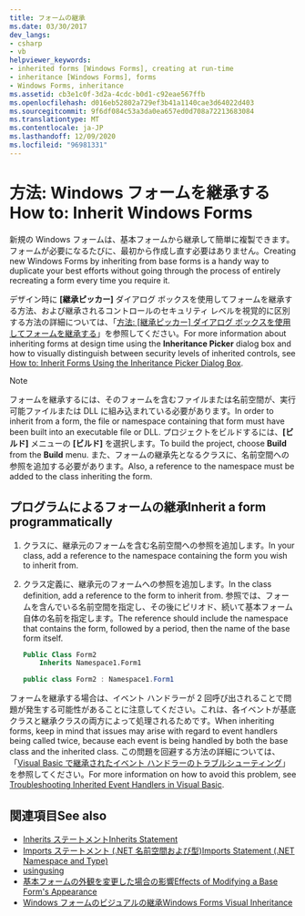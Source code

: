 ```yaml
---
title: フォームの継承
ms.date: 03/30/2017
dev_langs:
- csharp
- vb
helpviewer_keywords:
- inherited forms [Windows Forms], creating at run-time
- inheritance [Windows Forms], forms
- Windows Forms, inheritance
ms.assetid: cb3e1c0f-3d2a-4cdc-b0d1-c92eae567ffb
ms.openlocfilehash: d016eb52802a729ef3b41a1140cae3d64022d403
ms.sourcegitcommit: 9f6df084c53a3da0ea657ed0d708a72213683084
ms.translationtype: MT
ms.contentlocale: ja-JP
ms.lasthandoff: 12/09/2020
ms.locfileid: "96981331"
---
```

# <a name="how-to-inherit-windows-forms"></a><span data-ttu-id="b1cc2-102">方法: Windows フォームを継承する</span><span class="sxs-lookup"><span data-stu-id="b1cc2-102">How to: Inherit Windows Forms</span></span>

<span data-ttu-id="b1cc2-103">新規の Windows フォームは、基本フォームから継承して簡単に複製できます。フォームが必要になるたびに、最初から作成し直す必要はありません。</span><span class="sxs-lookup"><span data-stu-id="b1cc2-103">Creating new Windows Forms by inheriting from base forms is a handy way to duplicate your best efforts without going through the process of entirely recreating a form every time you require it.</span></span>

<span data-ttu-id="b1cc2-104">デザイン時に **[継承ピッカー]** ダイアログ ボックスを使用してフォームを継承する方法、および継承されるコントロールのセキュリティ レベルを視覚的に区別する方法の詳細については、「[方法: [継承ピッカー] ダイアログ ボックスを使用してフォームを継承する](how-to-inherit-forms-using-the-inheritance-picker-dialog-box.md)」を参照してください。</span><span class="sxs-lookup"><span data-stu-id="b1cc2-104">For more information about inheriting forms at design time using the **Inheritance Picker** dialog box and how to visually distinguish between security levels of inherited controls, see [How to: Inherit Forms Using the Inheritance Picker Dialog Box](how-to-inherit-forms-using-the-inheritance-picker-dialog-box.md).</span></span>

> [!NOTE]
> <span data-ttu-id="b1cc2-105">フォームを継承するには、そのフォームを含むファイルまたは名前空間が、実行可能ファイルまたは DLL に組み込まれている必要があります。</span><span class="sxs-lookup"><span data-stu-id="b1cc2-105">In order to inherit from a form, the file or namespace containing that form must have been built into an executable file or DLL.</span></span> <span data-ttu-id="b1cc2-106">プロジェクトをビルドするには、**[ビルド]** メニューの **[ビルド]** を選択します。</span><span class="sxs-lookup"><span data-stu-id="b1cc2-106">To build the project, choose **Build** from the **Build** menu.</span></span> <span data-ttu-id="b1cc2-107">また、フォームの継承先となるクラスに、名前空間への参照を追加する必要があります。</span><span class="sxs-lookup"><span data-stu-id="b1cc2-107">Also, a reference to the namespace must be added to the class inheriting the form.</span></span>

## <a name="inherit-a-form-programmatically"></a><span data-ttu-id="b1cc2-108">プログラムによるフォームの継承</span><span class="sxs-lookup"><span data-stu-id="b1cc2-108">Inherit a form programmatically</span></span>

1. <span data-ttu-id="b1cc2-109">クラスに、継承元のフォームを含む名前空間への参照を追加します。</span><span class="sxs-lookup"><span data-stu-id="b1cc2-109">In your class, add a reference to the namespace containing the form you wish to inherit from.</span></span>

2. <span data-ttu-id="b1cc2-110">クラス定義に、継承元のフォームへの参照を追加します。</span><span class="sxs-lookup"><span data-stu-id="b1cc2-110">In the class definition, add a reference to the form to inherit from.</span></span> <span data-ttu-id="b1cc2-111">参照では、フォームを含んでいる名前空間を指定し、その後にピリオド、続いて基本フォーム自体の名前を指定します。</span><span class="sxs-lookup"><span data-stu-id="b1cc2-111">The reference should include the namespace that contains the form, followed by a period, then the name of the base form itself.</span></span>

    ```vb
    Public Class Form2
        Inherits Namespace1.Form1
    ```

    ```csharp
    public class Form2 : Namespace1.Form1
    ```

 <span data-ttu-id="b1cc2-112">フォームを継承する場合は、イベント ハンドラーが 2 回呼び出されることで問題が発生する可能性があることに注意してください。これは、各イベントが基底クラスと継承クラスの両方によって処理されるためです。</span><span class="sxs-lookup"><span data-stu-id="b1cc2-112">When inheriting forms, keep in mind that issues may arise with regard to event handlers being called twice, because each event is being handled by both the base class and the inherited class.</span></span> <span data-ttu-id="b1cc2-113">この問題を回避する方法の詳細については、「[Visual Basic で継承されたイベント ハンドラーのトラブルシューティング](/dotnet/visual-basic/programming-guide/language-features/events/troubleshooting-inherited-event-handlers)」を参照してください。</span><span class="sxs-lookup"><span data-stu-id="b1cc2-113">For more information on how to avoid this problem, see [Troubleshooting Inherited Event Handlers in Visual Basic](/dotnet/visual-basic/programming-guide/language-features/events/troubleshooting-inherited-event-handlers).</span></span>

## <a name="see-also"></a><span data-ttu-id="b1cc2-114">関連項目</span><span class="sxs-lookup"><span data-stu-id="b1cc2-114">See also</span></span>

- [<span data-ttu-id="b1cc2-115">Inherits ステートメント</span><span class="sxs-lookup"><span data-stu-id="b1cc2-115">Inherits Statement</span></span>](/dotnet/visual-basic/language-reference/statements/inherits-statement)
- [<span data-ttu-id="b1cc2-116">Imports ステートメント (.NET 名前空間および型)</span><span class="sxs-lookup"><span data-stu-id="b1cc2-116">Imports Statement (.NET Namespace and Type)</span></span>](/dotnet/visual-basic/language-reference/statements/imports-statement-net-namespace-and-type)
- [<span data-ttu-id="b1cc2-117">using</span><span class="sxs-lookup"><span data-stu-id="b1cc2-117">using</span></span>](/dotnet/csharp/language-reference/keywords/using)
- [<span data-ttu-id="b1cc2-118">基本フォームの外観を変更した場合の影響</span><span class="sxs-lookup"><span data-stu-id="b1cc2-118">Effects of Modifying a Base Form's Appearance</span></span>](effects-of-modifying-base-form-appearance.md)
- [<span data-ttu-id="b1cc2-119">Windows フォームのビジュアルの継承</span><span class="sxs-lookup"><span data-stu-id="b1cc2-119">Windows Forms Visual Inheritance</span></span>](windows-forms-visual-inheritance.md)
